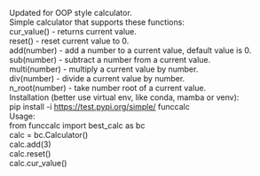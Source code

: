 Updated for OOP style calculator.
<br />
Simple calculator that supports these functions:
<br />
cur_value() - returns current value.
<br />
reset() - reset current value to 0.
<br />
add(number) - add a number to a current value, default value is 0.
<br />
sub(number) - subtract a number from a current value.
<br />
multi(number) - multiply a current value by number.
<br />
div(number) - divide a current value by number.
<br />
n_root(number) - take number root of a current value.
<br />
Installation (better use virtual env, like conda, mamba or venv):
<br />
pip install -i https://test.pypi.org/simple/ funccalc
<br />
Usage:
<br />
from funccalc import best_calc as bc
<br />
calc = bc.Calculator()
<br />
calc.add(3)
<br />
calc.reset()
<br />
calc.cur_value()